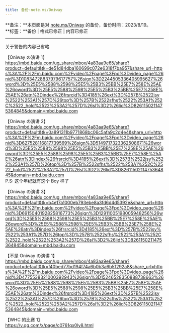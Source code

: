 ```yaml
---
title: 备份·note.ms/Oniway
---
```


**备注：**本页面是对 [note.ms/Oniway](https://note.ms/Oniway) 的备份，备份时间：2023/8/19。<br>
**标签：**备份 | 格式已修正 | 内容已修正<br>

---

关于警告的内容已省略<br>

【Oniway の演讲 1】<br>
https://mbd.baidu.com/ug_share/mbox/4a83aa9e65/share?product=default&tk=de51d84dba160699c072e6318f7ba957&share_url=https%3A%2F%2Fm.baidu.com%2Fvideo%2Fpage%3Fpd%3Dvideo_page%26nid%3D10834728837979617757%26sign%3D2244505336405995627%26word%3D%25E5%2588%2598%25E5%25B3%25BB%25E7%258E%25AE%26oword%3D%25E5%2588%2598%25E5%25B3%25BB%25E7%258E%25AE%26atn%3Dindex%26frsrcid%3D4185%26ext%3D%257B%2522jsy%2522%253A1%257D%26top%3D%257B%2522sfhs%2522%253A1%252C%2522_hold%2522%253A2%257D%26sl%3D2%26lid%3D8261150211475364845&domain=mbd.baidu.com

【Oniway の演讲 2】<br>
https://mbd.baidu.com/ug_share/mbox/4a83aa9e65/share?product=default&tk=0a891311b9771868bc06c5afa9c2d4e4&share_url=https%3A%2F%2Fm.baidu.com%2Fvideo%2Fpage%3Fpd%3Dvideo_page%26nid%3D627528116817739569%26sign%3D5149717323362508671%26word%3D%25E5%2588%2598%25E5%25B3%25BB%25E7%258E%25AE%26oword%3D%25E5%2588%2598%25E5%25B3%25BB%25E7%258E%25AE%26atn%3Dindex%26frsrcid%3D4185%26ext%3D%257B%2522jsy%2522%253A1%257D%26top%3D%257B%2522sfhs%2522%253A1%252C%2522_hold%2522%253A2%257D%26sl%3D2%26lid%3D8261150211475364845&domain=mbd.baidu.com<br>
P.S: 这个年纪就有这个 Boy 样了

【Oniway の演讲 3】<br>
https://mbd.baidu.com/ug_share/mbox/4a83aa9e65/share?product=default&tk=b4e17a1000eb793ebe8a3fd6d4d5392e&share_url=https%3A%2F%2Fm.baidu.com%2Fvideo%2Fpage%3Fpd%3Dvideo_page%26nid%3D6915040192825816773%26sign%3D12911005198005948256%26word%3D%25E5%2588%2598%25E5%25B3%25BB%25E7%258E%25AE%26oword%3D%25E5%2588%2598%25E5%25B3%25BB%25E7%258E%25AE%26atn%3Dindex%26frsrcid%3D4185%26ext%3D%257B%2522jsy%2522%253A1%257D%26top%3D%257B%2522sfhs%2522%253A1%252C%2522_hold%2522%253A2%257D%26sl%3D2%26lid%3D8261150211475364845&domain=mbd.baidu.com

【不是 Oniway の演讲 1】<br>
https://mbd.baidu.com/ug_share/mbox/4a83aa9e65/share?product=default&tk=f40bed77bd194f74a6b0b3a6b51292a8&share_url=https%3A%2F%2Fm.baidu.com%2Fvideo%2Fpage%3Fpd%3Dvideo_page%26nid%3D4775538321000392943%26sign%3D15246528350888738663%26word%3D%25E5%2588%2598%25E5%25B3%25BB%25E7%258E%25AE%26oword%3D%25E5%2588%2598%25E5%25B3%25BB%25E7%258E%25AE%26atn%3Dindex%26frsrcid%3D4185%26ext%3D%257B%2522jsy%2522%253A1%257D%26top%3D%257B%2522sfhs%2522%253A1%252C%2522_hold%2522%253A2%257D%26sl%3D2%26lid%3D8261150211475364845&domain=mbd.baidu.com

【WHC 的比赛 1】<br>
https://v.qq.com/x/page/c0761qx0ly8.html
